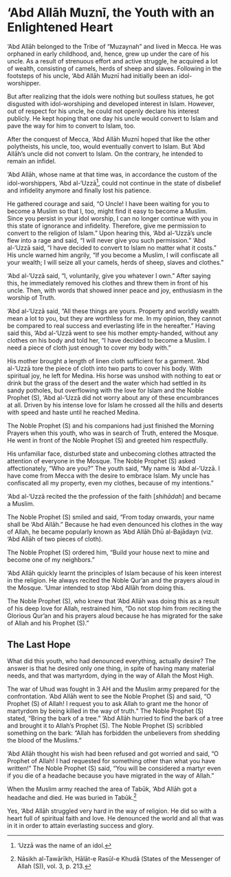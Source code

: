 ‘Abd Allāh Muznī, the Youth with an Enlightened Heart
=====================================================

‘Abd Allāh belonged to the Tribe of “Muzaynah” and lived in Mecca. He
was orphaned in early childhood, and, hence, grew up under the care of
his uncle. As a result of strenuous effort and active struggle, he
acquired a lot of wealth, consisting of camels, herds of sheep and
slaves. Following in the footsteps of his uncle, ‘Abd Allāh Muznī had
initially been an idol-worshipper.

But after realizing that the idols were nothing but soulless statues, he
got disgusted with idol-worshiping and developed interest in Islam.
However, out of respect for his uncle, he could not openly declare his
interest publicly. He kept hoping that one day his uncle would convert
to Islam and pave the way for him to convert to Islam, too.

After the conquest of Mecca, ‘Abd Allāh Muznī hoped that like the other
polytheists, his uncle, too, would eventually convert to Islam. But ‘Abd
Allāh’s uncle did not convert to Islam. On the contrary, he intended to
remain an infidel.

‘Abd Allāh, whose name at that time was, in accordance the custom of the
idol-worshippers, ‘Abd al-‘Uzzā[^1], could not continue in the state of
disbelief and infidelity anymore and finally lost his patience.

He gathered courage and said, “O Uncle! I have been waiting for you to
become a Muslim so that I, too, might find it easy to become a Muslim.
Since you persist in your idol worship, I can no longer continue with
you in this state of ignorance and infidelity. Therefore, give me
permission to convert to the religion of Islam.” Upon hearing this, ‘Abd
al-‘Uzzā’s uncle flew into a rage and said, “I will never give you such
permission.” ‘Abd al-‘Uzzā said, “I have decided to convert to Islam no
matter what it costs.” His uncle warned him angrily, “If you become a
Muslim, I will confiscate all your wealth; I will seize all your camels,
herds of sheep, slaves and clothes.”

‘Abd al-‘Uzzā said, “I, voluntarily, give you whatever I own.” After
saying this, he immediately removed his clothes and threw them in front
of his uncle. Then, with words that showed inner peace and joy,
enthusiasm in the worship of Truth.

‘Abd al-‘Uzzā said, “All these things are yours. Property and worldly
wealth mean a lot to you, but they are worthless for me. In my opinion,
they cannot be compared to real success and everlasting life in the
hereafter.” Having said this, ‘Abd al-‘Uzzā went to see his mother
empty-handed, without any clothes on his body and told her, “I have
decided to become a Muslim. I need a piece of cloth just enough to cover
my body with.”

His mother brought a length of linen cloth sufficient for a garment.
‘Abd al-‘Uzzā tore the piece of cloth into two parts to cover his body.
With spiritual joy, he left for Medina. His horse was unshod with
nothing to eat or drink but the grass of the desert and the water which
had settled in its sandy potholes, but overflowing with the love for
Islam and the Noble Prophet (S), ‘Abd al-‘Uzzā did not worry about any
of these encumbrances at all. Driven by his intense love for Islam he
crossed all the hills and deserts with speed and haste until he reached
Medina.

The Noble Prophet (S) and his companions had just finished the Morning
Prayers when this youth, who was in search of Truth, entered the Mosque.
He went in front of the Noble Prophet (S) and greeted him respectfully.

His unfamiliar face, disturbed state and unbecoming clothes attracted
the attention of everyone in the Mosque. The Noble Prophet (S) asked
affectionately, “Who are you?” The youth said, “My name is ‘Abd
al-‘Uzzā. I have come from Mecca with the desire to embrace Islam. My
uncle has confiscated all my property, even my clothes, because of my
intentions.”

‘Abd al-‘Uzzā recited the the profession of the faith [*shihādah*] and
became a Muslim.

The Noble Prophet (S) smiled and said, “From today onwards, your name
shall be ‘Abd Allāh.” Because he had even denounced his clothes in the
way of Allah, he became popularly known as ‘Abd Allāh Dhū al-Bajādayn
(viz. ‘Abd Allāh of two pieces of cloth).

The Noble Prophet (S) ordered him, “Build your house next to mine and
become one of my neighbors.”

‘Abd Allāh quickly learnt the principles of Islam because of his keen
interest in the religion. He always recited the Noble Qur’an and the
prayers aloud in the Mosque. ‘Umar intended to stop ‘Abd Allāh from
doing this.

The Noble Prophet (S), who knew that ‘Abd Allāh was doing this as a
result of his deep love for Allah, restrained him, “Do not stop him from
reciting the Glorious Qur’an and his prayers aloud because he has
migrated for the sake of Allah and his Prophet (S).”

The Last Hope
-------------

What did this youth, who had denounced everything, actually desire? The
answer is that he desired only one thing, in spite of having many
material needs, and that was martyrdom, dying in the way of Allah the
Most High.

The war of Uhud was fought in 3 AH and the Muslim army prepared for the
confrontation. ‘Abd Allāh went to see the Noble Prophet (S) and said, “O
Prophet (S) of Allah! I request you to ask Allah to grant me the honor
of martyrdom by being killed in the way of truth.” The Noble Prophet (S)
stated, “Bring the bark of a tree.” ‘Abd Allāh hurried to find the bark
of a tree and brought it to Allah’s Prophet (S). The Noble Prophet (S)
scribbled something on the bark: “Allah has forbidden the unbelievers
from shedding the blood of the Muslims.”

‘Abd Allāh thought his wish had been refused and got worried and said,
“O Prophet of Allah! I had requested for something other than what you
have written!” The Noble Prophet (S) said, “You will be considered a
martyr even if you die of a headache because you have migrated in the
way of Allah.”

When the Muslim army reached the area of Tabūk, ‘Abd Allāh got a
headache and died. He was buried in Tabūk.[^2]

Yes, ‘Abd Allāh struggled very hard in the way of religion. He did so
with a heart full of spiritual faith and love. He denounced the world
and all that was in it in order to attain everlasting success and glory.

[^1]: ‘Uzzā was the name of an idol.

[^2]: Nāsikh al-Tawārīkh, Hālāt-e Rasūl-e Khudā (States of the Messenger
of Allah (S)), vol. 3, p. 213.


